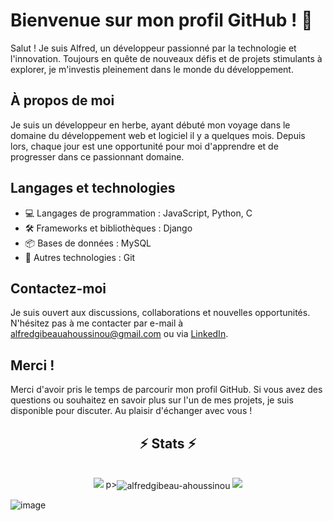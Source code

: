# Bienvenue sur mon profil GitHub ! 👋

Salut ! Je suis Alfred, un développeur passionné par la technologie et l'innovation. Toujours en quête de nouveaux défis et de projets stimulants à explorer, je m'investis pleinement dans le monde du développement.

## À propos de moi

Je suis un développeur en herbe, ayant débuté mon voyage dans le domaine du développement web et logiciel il y a quelques mois. Depuis lors, chaque jour est une opportunité pour moi d'apprendre et de progresser dans ce passionnant domaine.

## Langages et technologies

- 💻 Langages de programmation : JavaScript, Python, C
- 🛠 Frameworks et bibliothèques : Django
- 📦 Bases de données : MySQL
- 🚀 Autres technologies : Git

## Contactez-moi

Je suis ouvert aux discussions, collaborations et nouvelles opportunités. N'hésitez pas à me contacter par e-mail à [alfredgibeauahoussinou@gmail.com](mailto:alfredgibeauahoussinou@gmail.com) ou via [LinkedIn](https://www.linkedin.com/in/alfred-gibeau-ahoussinou-810a25264).

## Merci !

Merci d'avoir pris le temps de parcourir mon profil GitHub. Si vous avez des questions ou souhaitez en savoir plus sur l'un de mes projets, je suis disponible pour discuter. Au plaisir d'échanger avec vous !
<h2 align="center">⚡ Stats ⚡</h2>
<br>
<div align="center">
  <img src="https://github-readme-stats.vercel.app/api?username=alfredgibeau-ahoussinou&count_private=true&show_icons=true&theme=aura_dark">
  p><img align="center" src="https://github-readme-stats.vercel.app/api/top-langs?username=alfredgibeau-ahoussinou&show_icons=true&locale=en&layout=compact" alt="alfredgibeau-ahoussinou" /></
  <br>
  <img src="https://streak-stats.demolab.com?user=alfredgibeau-ahoussinou&theme=tokyonight&hide_border=true&date_format=%5BY%20%5DM%20j">
</div>

![image](https://github.com/alfredgibeau-ahoussinou/alfredgibeau-ahoussinou/assets/146840606/ebb08080-0d24-474d-8a11-dfadf7204625)


